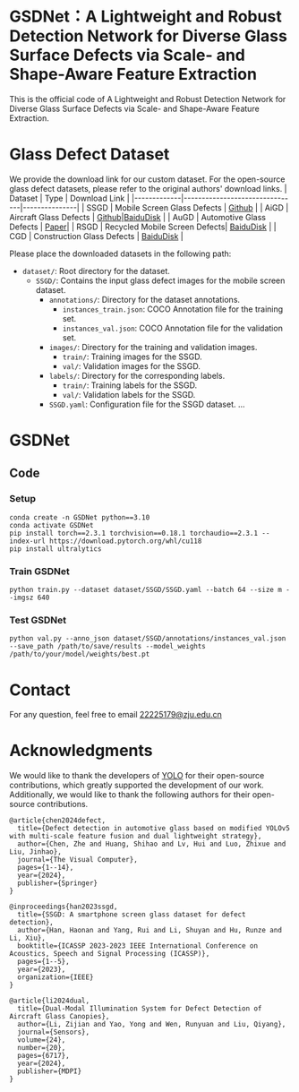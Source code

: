 # GSDNet：A Lightweight and Robust Detection Network for Diverse Glass Surface Defects via Scale- and Shape-Aware Feature Extraction
This is the official code of A Lightweight and Robust Detection Network for Diverse Glass Surface Defects via Scale- and Shape-Aware Feature Extraction.

# Glass Defect Dataset
We provide the download link for our custom dataset. For the open-source glass defect datasets, please refer to the original authors' download links.
| Dataset     | Type                           | Download Link |
|-------------|--------------------------------|---------------|
| SSGD        | Mobile Screen Glass Defects   | [Github](https://github.com/VincentHancoder/SSGD) |
| AiGD        | Aircraft Glass Defects        | [Github](https://github.com/core128/AGDD)\|[BaiduDisk](https://pan.baidu.com/s/1ZgFMBykpl2OInRYTULn9xQ?pwd=we24) |
| AuGD        | Automotive Glass Defects      | [Paper](https://link.springer.com/article/10.1007/s00371-023-03225-x)|
| RSGD        | Recycled Mobile Screen Defects| [BaiduDisk](https://pan.baidu.com/s/1d3F1-1EQ3LcBOYfLZVMFrw?pwd=9c4v) |
| CGD         | Construction Glass Defects    | [BaiduDisk](https://pan.baidu.com/s/1wkaY7qSshOxYLzn0uVEENw?pwd=a2n4) |

Please place the downloaded datasets in the following path:
- `dataset/`: Root directory for the dataset.
  - `SSGD/`: Contains the input glass defect images for the mobile screen dataset.
    - `annotations/`: Directory for the dataset annotations.
      - `instances_train.json`: COCO Annotation file for the training set.
      - `instances_val.json`: COCO Annotation file for the validation set.
    - `images/`: Directory for the training and validation images.
      - `train/`: Training images for the SSGD.
      - `val/`: Validation images for the SSGD.
    - `labels/`: Directory for the corresponding labels.
      - `train/`: Training labels for the SSGD.
      - `val/`: Validation labels for the SSGD.
    - `SSGD.yaml`: Configuration file for the SSGD dataset.
    ...
   
    
# GSDNet
## Code
### Setup
```
conda create -n GSDNet python==3.10
conda activate GSDNet
pip install torch==2.3.1 torchvision==0.18.1 torchaudio==2.3.1 --index-url https://download.pytorch.org/whl/cu118
pip install ultralytics
```
### Train GSDNet
```
python train.py --dataset dataset/SSGD/SSGD.yaml --batch 64 --size m --imgsz 640
```
### Test GSDNet
```
python val.py --anno_json dataset/SSGD/annotations/instances_val.json --save_path /path/to/save/results --model_weights /path/to/your/model/weights/best.pt
```

# Contact   
For any question, feel free to email <22225179@zju.edu.cn>

# Acknowledgments
We would like to thank the developers of [YOLO](https://github.com/ultralytics/ultralytics) for their open-source contributions, which greatly supported the development of our work.
Additionally, we would like to thank the following authors for their open-source contributions.
```
@article{chen2024defect,
  title={Defect detection in automotive glass based on modified YOLOv5 with multi-scale feature fusion and dual lightweight strategy},
  author={Chen, Zhe and Huang, Shihao and Lv, Hui and Luo, Zhixue and Liu, Jinhao},
  journal={The Visual Computer},
  pages={1--14},
  year={2024},
  publisher={Springer}
}
```
```
@inproceedings{han2023ssgd,
  title={SSGD: A smartphone screen glass dataset for defect detection},
  author={Han, Haonan and Yang, Rui and Li, Shuyan and Hu, Runze and Li, Xiu},
  booktitle={ICASSP 2023-2023 IEEE International Conference on Acoustics, Speech and Signal Processing (ICASSP)},
  pages={1--5},
  year={2023},
  organization={IEEE}
}
```
```
@article{li2024dual,
  title={Dual-Modal Illumination System for Defect Detection of Aircraft Glass Canopies},
  author={Li, Zijian and Yao, Yong and Wen, Runyuan and Liu, Qiyang},
  journal={Sensors},
  volume={24},
  number={20},
  pages={6717},
  year={2024},
  publisher={MDPI}
}
```
